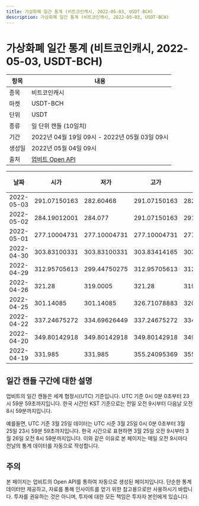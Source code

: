 ```yaml
---
title: 가상화폐 일간 통계 (비트코인캐시, 2022-05-03, USDT-BCH)
description: 가상화폐 일간 통계 (비트코인캐시, 2022-05-03, USDT-BCH)
---
```



가상화폐 일간 통계 (비트코인캐시, 2022-05-03, USDT-BCH)
===

|항목|내용|
|--|--|
|종목|비트코인캐시|
|마켓|USDT-BCH|
|단위|USDT|
|종류|일 단위 캔들 (10일치)|
|기간|2022년 04월 19일 09시 - 2022년 05월 03일 09시|
|생성일|2022년 05월 04일 09시|
|출처|[업비트 Open API](https://docs.upbit.com)|


|날짜|시가|저가|고가|종가|비고|
|--|--|--|--|--|--|
|2022-05-03|291.07150163|282.60468|291.07150163|282.60468|    |
|2022-05-02|284.19012001|284.077|291.07150163|291.07150163|    |
|2022-05-01|277.10004731|277.10004731|277.10004731|277.10004731|    |
|2022-04-30|303.83100331|303.83100331|303.83414165|303.83414165|    |
|2022-04-29|312.95705613|299.44750275|312.95705613|312.01445137|    |
|2022-04-26|321.28|319.0005|321.28|319.0005|    |
|2022-04-25|301.14085|301.14085|326.71078883|320.74928975|    |
|2022-04-22|337.24675272|334.69626449|337.24675272|334.69626449|    |
|2022-04-20|349.80142918|349.80142918|349.80142918|349.80142918|    |
|2022-04-19|331.985|331.985|355.24095369|355.24095369|    |


일간 캔들 구간에 대한 설명
---


업비트의 일간 캔들은 세계 협정시(UTC) 기준입니다. 
UTC 기준 0시 0분 0초부터 23시 59분 59초까지입니다. 
한국 시간인 KST 기준으로는 전일 오전 9시부터 다음날 오전 8시 59분까지입니다. 


예를들면, UTC 기준 3월 25일 데이터는 UTC 시준 3월 25일 0시 0분 0초부터 3월 25일 23시 59분 59초까지입니다. 
한국 시간으로 표현하면 3월 25일 오전 9시부터 3월 26일 오전 8시 59분까지입니다. 
이와 같은 이유로 본 페이지는 매일 오전 9시마다 전날의 통계 데이터를 자동으로 작성합니다. 


주의
---


본 페이지는 업비트의 Open API를 통하여 자동으로 생성된 페이지입니다. 
단순한 통계 데이터만 제공하고, 자료를 통해 인사이트를 얻기 위한 참고용으로만 사용하시기 바랍니다. 
투자를 권유하는 것은 아니며, 투자에 대한 모든 책임은 투자자 본인에게 있습니다. 
